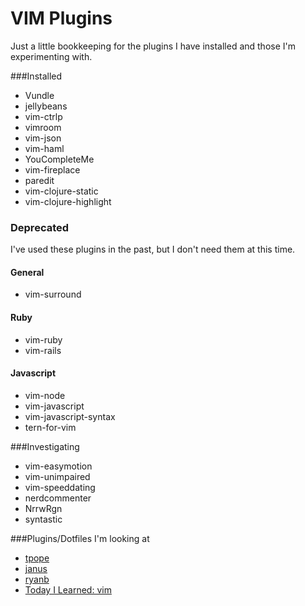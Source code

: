 VIM Plugins
===========

Just a little bookkeeping for the plugins I have installed and those I'm experimenting with.

###Installed

* Vundle
* jellybeans
* vim-ctrlp
* vimroom
* vim-json
* vim-haml
* YouCompleteMe
* vim-fireplace
* paredit
* vim-clojure-static
* vim-clojure-highlight

### Deprecated

I've used these plugins in the past, but I don't need them at this time.

#### General

* vim-surround

#### Ruby

* vim-ruby
* vim-rails

#### Javascript

* vim-node
* vim-javascript
* vim-javascript-syntax
* tern-for-vim

###Investigating

* vim-easymotion
* vim-unimpaired
* vim-speeddating
* nerdcommenter
* NrrwRgn
* syntastic

###Plugins/Dotfiles I'm looking at

* [tpope](https://github.com/tpope/tpope)
* [janus](https://github.com/carlhuda/janus)
* [ryanb](https://github.com/ryanb/dotfiles)
* [Today I Learned: vim](http://tilvim.com/)
